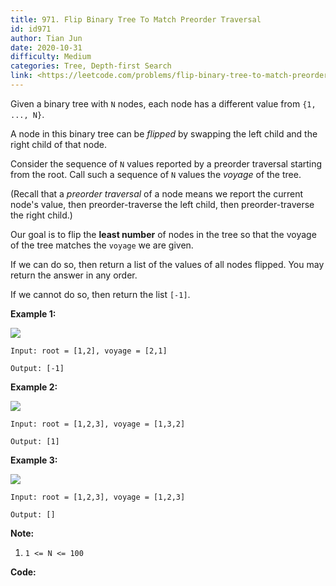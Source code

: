 ```yaml
---
title: 971. Flip Binary Tree To Match Preorder Traversal
id: id971
author: Tian Jun
date: 2020-10-31
difficulty: Medium
categories: Tree, Depth-first Search
link: <https://leetcode.com/problems/flip-binary-tree-to-match-preorder-traversal/description/>
---
```


Given a binary tree with `N` nodes, each node has a different value from `{1,
..., N}`.

A node in this binary tree can be _flipped_  by swapping the left child and
the right child of that node.

Consider the sequence of `N` values reported by a preorder traversal starting
from the root.  Call such a sequence of `N` values the  _voyage_  of the tree.

(Recall that a _preorder traversal_  of a node means we report the current
node's value, then preorder-traverse the left child, then preorder-traverse
the right child.)

Our goal is to flip the **least number** of nodes in the tree so that the
voyage of the tree matches the `voyage` we are given.

If we can do so, then return a list of the values of all nodes flipped.  You
may return the answer in any order.

If we cannot do so, then return the list `[-1]`.



**Example 1:**

**![](https://assets.leetcode.com/uploads/2019/01/02/1219-01.png)**
            
	Input: root = [1,2], voyage = [2,1]    
	Output: [-1]    

**Example 2:**

**![](https://assets.leetcode.com/uploads/2019/01/02/1219-02.png)**
            
	Input: root = [1,2,3], voyage = [1,3,2]    
	Output: [1]    

**Example 3:**

**![](https://assets.leetcode.com/uploads/2019/01/02/1219-02.png)**
            
	Input: root = [1,2,3], voyage = [1,2,3]    
	Output: []    



**Note:**

  1. `1 <= N <= 100`


**Code:**
